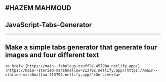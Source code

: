 #HAZEM MAHMOUD
---
## JavaScript-Tabs-Generator
---
Make a simple tabs generator that generate four images and four different text
---
`<a href='[https://main--fabulous-truffle-45798a.netlify.app/](https://main--storied-marshmallow-213702.netlify.app/)https://main--storied-marshmallow-213702.netlify.app/'>Go Live</a>`
